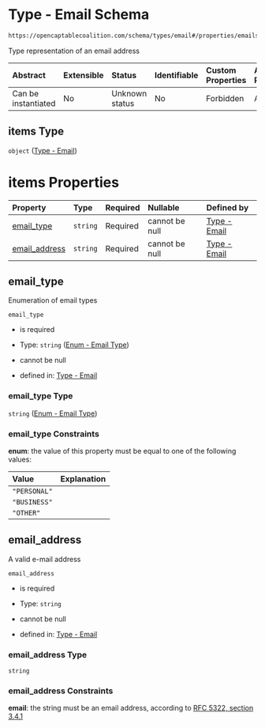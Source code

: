 # Type - Email Schema

```txt
https://opencaptablecoalition.com/schema/types/email#/properties/emails/items
```

Type representation of an email address

| Abstract            | Extensible | Status         | Identifiable | Custom Properties | Additional Properties | Access Restrictions | Defined In                                                                                    |
| :------------------ | :--------- | :------------- | :----------- | :---------------- | :-------------------- | :------------------ | :-------------------------------------------------------------------------------------------- |
| Can be instantiated | No         | Unknown status | No           | Forbidden         | Allowed               | none                | [ContactInfo.schema.json*](../../schema/types/ContactInfo.schema.json "open original schema") |

## items Type

`object` ([Type - Email](contactinfo-properties-contact-info---email-address-array-type---email.md))

# items Properties

| Property                        | Type     | Required | Nullable       | Defined by                                                                                                                               |
| :------------------------------ | :------- | :------- | :------------- | :--------------------------------------------------------------------------------------------------------------------------------------- |
| [email_type](#email_type)       | `string` | Required | cannot be null | [Type - Email](email-properties-enum---email-type.md "https://opencaptablecoalition.com/schema/enums/email_type#/properties/email_type") |
| [email_address](#email_address) | `string` | Required | cannot be null | [Type - Email](email-properties-email_address.md "https://opencaptablecoalition.com/schema/types/email#/properties/email_address")       |

## email_type

Enumeration of email types

`email_type`

*   is required

*   Type: `string` ([Enum - Email Type](email-properties-enum---email-type.md))

*   cannot be null

*   defined in: [Type - Email](email-properties-enum---email-type.md "https://opencaptablecoalition.com/schema/enums/email_type#/properties/email_type")

### email_type Type

`string` ([Enum - Email Type](email-properties-enum---email-type.md))

### email_type Constraints

**enum**: the value of this property must be equal to one of the following values:

| Value        | Explanation |
| :----------- | :---------- |
| `"PERSONAL"` |             |
| `"BUSINESS"` |             |
| `"OTHER"`    |             |

## email_address

A valid e-mail address

`email_address`

*   is required

*   Type: `string`

*   cannot be null

*   defined in: [Type - Email](email-properties-email_address.md "https://opencaptablecoalition.com/schema/types/email#/properties/email_address")

### email_address Type

`string`

### email_address Constraints

**email**: the string must be an email address, according to [RFC 5322, section 3.4.1](https://tools.ietf.org/html/rfc5322 "check the specification")

